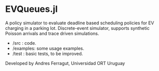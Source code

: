 # EVQueues.jl

A policy simulator to evaluate deadline based scheduling policies for EV charging in a parking lot. Discrete-event simulator, supports synthetic Poisson arrivals and trace driven simulations.

* /src : code.
* /examples: some usage examples.
* /test : basic tests, to be improved.

Developed by Andres Ferragut, Universidad ORT Uruguay

